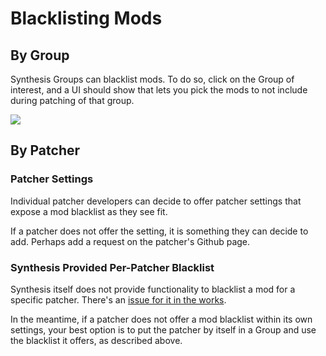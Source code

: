 # Blacklisting Mods

## By Group
Synthesis Groups can blacklist mods.  To do so, click on the Group of interest, and a UI should show that lets you pick the mods to not include during patching of that group.

![](https://i.imgur.com/iyf4rPO.png)

## By Patcher
### Patcher Settings
Individual patcher developers can decide to offer patcher settings that expose a mod blacklist as they see fit.

If a patcher does not offer the setting, it is something they can decide to add.  Perhaps add a request on the patcher's Github page.

### Synthesis Provided Per-Patcher Blacklist
Synthesis itself does not provide functionality to blacklist a mod for a specific patcher.  There's an [issue for it in the works](https://github.com/Mutagen-Modding/Synthesis/issues/285).

In the meantime, if a patcher does not offer a mod blacklist within its own settings, your best option is to put the patcher by itself in a Group and use the blacklist it offers, as described above.
